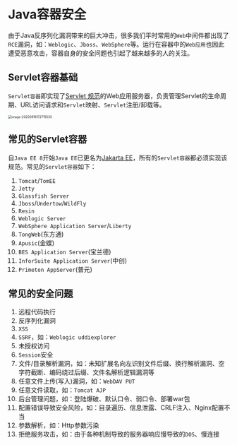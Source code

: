 # Java容器安全

由于Java反序列化漏洞带来的巨大冲击，很多我们平时常用的`Web`中间件都出现了`RCE`漏洞，如：`Weblogic`、`Jboss`、`WebSphere`等。运行在容器中的`Web应用`也因此遭受恶意攻击，容器自身的安全问题也引起了越来越多的人的关注。

## Servlet容器基础

`Servlet容器`即实现了[Servlet 规范](https://javaee.github.io/servlet-spec/)的Web应用服务器，负责管理Servlet的生命周期、URL访问请求和`Servlet`映射、`Servlet`注册/卸载等。

<img src="https://oss.javasec.org/images/image-20200918172715530.png" alt="image-20200918172715530" style="zoom:50%;" />

## 常见的Servlet容器

自`Java EE 8`开始`Java EE`已更名为[Jakarta EE](https://jakarta.ee/)，所有的`Servlet容器`都必须实现该规范。常见的`Servlet容器`如下：

1. `Tomcat`/`TomEE`
2. `Jetty`
3. `Glassfish Server`
4. `Jboss`/`Undertow`/`WildFly`
5. `Resin`
6. `Weblogic Server`
7. `WebSphere Application Server`/`Liberty`
8. `TongWeb`(东方通)
9. `Apusic`(金蝶)
10. `BES Application Server`(宝兰德)
11. `InforSuite Application Server`(中创)
12. `Primeton AppServer`(普元)

## 常见的安全问题

1. 远程代码执行
2. 反序列化漏洞
3. `XSS`
4. `SSRF`，如：`Weblogic uddiexplorer`
5. 未授权访问
6. `Session`安全
7. 文件/目录解析漏洞，如：未知扩展名向左识别文件后缀、换行解析漏洞、空字符截断、编码绕过后缀、文件名解析逻辑漏洞等
8. 任意文件上传(写入)漏洞，如：`WebDAV PUT`
9. 任意文件读取，如：`Tomcat AJP`
10. 后台管理问题，如：登陆爆破、默认口令、弱口令、部署war包
11. 配置错误导致安全风险，如：目录遍历、信息泄露、CRLF注入、Nginx配置不当
12. 参数解析，如：Http参数污染
13. 拒绝服务攻击，如：由于各种机制导致的服务器响应慢导致的`DOS`、慢连接

